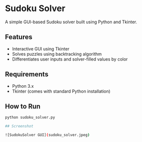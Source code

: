 # Sudoku Solver

A simple GUI-based Sudoku solver built using Python and Tkinter.

## Features
- Interactive GUI using Tkinter
- Solves puzzles using backtracking algorithm
- Differentiates user inputs and solver-filled values by color

## Requirements
- Python 3.x
- Tkinter (comes with standard Python installation)

## How to Run

```bash
python sudoku_solver.py

## Screenshot

![SudokuSolver GUI](sudoku_solver.jpeg)
